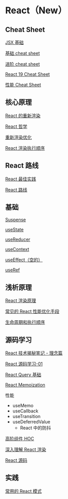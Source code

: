 # React（New）

## Cheat Sheet

[JSX 基础](React%EF%BC%88New%EF%BC%89%201732048329b08070abf9f1a937e352fe/JSX%20%E5%9F%BA%E7%A1%80%200e0e0bf0cd5241d3b504077ea005e805.md)

[基础 cheat sheet](React%EF%BC%88New%EF%BC%89%201732048329b08070abf9f1a937e352fe/%E5%9F%BA%E7%A1%80%20cheat%20sheet%201732048329b08045ae12ec22f9938a75.md)

[进阶 cheat sheet](React%EF%BC%88New%EF%BC%89%201732048329b08070abf9f1a937e352fe/%E8%BF%9B%E9%98%B6%20cheat%20sheet%201732048329b0800ea025ea07b49e6270.md)

[React 19 Cheat Sheet](https://www.epicreact.dev/react-19-cheatsheet?utm_source=webdeveloper.beehiiv.com&utm_medium=referral&utm_campaign=react-cheat-sheet-jwt-best-practices-saml-visualization-css-loaders)

[性能 Cheat Sheet](React%EF%BC%88New%EF%BC%89%201732048329b08070abf9f1a937e352fe/%E6%80%A7%E8%83%BD%20Cheat%20Sheet%201732048329b080a7b19afbb22f0475f0.md)

## 核心原理

[React 的重新渲染](React%EF%BC%88New%EF%BC%89%201732048329b08070abf9f1a937e352fe/React%20%E7%9A%84%E9%87%8D%E6%96%B0%E6%B8%B2%E6%9F%93%201732048329b0805192e6f035afae01b1.md)

[React 哲学](React%EF%BC%88New%EF%BC%89%201732048329b08070abf9f1a937e352fe/React%20%E5%93%B2%E5%AD%A6%201742048329b0802d82b2efcff1416744.md)

[重新渲染优化](React%EF%BC%88New%EF%BC%89%201732048329b08070abf9f1a937e352fe/%E9%87%8D%E6%96%B0%E6%B8%B2%E6%9F%93%E4%BC%98%E5%8C%96%201742048329b080b3b982ef2fa6640dad.md)

[React 渲染执行顺序](React%EF%BC%88New%EF%BC%89%201732048329b08070abf9f1a937e352fe/React%20%E6%B8%B2%E6%9F%93%E6%89%A7%E8%A1%8C%E9%A1%BA%E5%BA%8F%201752048329b080739a69f16515c326c9.md)

## React 路线

[React 最佳实践](React%EF%BC%88New%EF%BC%89%201732048329b08070abf9f1a937e352fe/React%20%E6%9C%80%E4%BD%B3%E5%AE%9E%E8%B7%B5%201732048329b080799756c40b76e76617.md)

[React 路线](React%EF%BC%88New%EF%BC%89%201732048329b08070abf9f1a937e352fe/React%20%E8%B7%AF%E7%BA%BF%201732048329b080db98affcf31169eabe.md)

## 基础

[Suspense](React%EF%BC%88New%EF%BC%89%201732048329b08070abf9f1a937e352fe/Suspense%201702048329b080f1a158e8df360712cf.md)

[useState](React%EF%BC%88New%EF%BC%89%201732048329b08070abf9f1a937e352fe/useState%201692048329b0805f8c23c55189db90ba.md)

[useReducer](React%EF%BC%88New%EF%BC%89%201732048329b08070abf9f1a937e352fe/useReducer%2016a2048329b0800d8614c969864b4543.md)

[useContext](React%EF%BC%88New%EF%BC%89%201732048329b08070abf9f1a937e352fe/useContext%2016a2048329b080cb8accf0ddfab74751.md)

[useEffect（空的）](React%EF%BC%88New%EF%BC%89%201732048329b08070abf9f1a937e352fe/useEffect%EF%BC%88%E7%A9%BA%E7%9A%84%EF%BC%89%2016a2048329b0805ca733edd907a24723.md)

[useRef](React%EF%BC%88New%EF%BC%89%201732048329b08070abf9f1a937e352fe/useRef%2016a2048329b0808c8670ff26941cadc5.md)

## 浅析原理

[React 渲染原理](React%EF%BC%88New%EF%BC%89%201732048329b08070abf9f1a937e352fe/React%20%E6%B8%B2%E6%9F%93%E5%8E%9F%E7%90%86%20438b1e0871b14998950371e619b35c0b.md)

[常见的 React 性能优化手段](React%EF%BC%88New%EF%BC%89%201732048329b08070abf9f1a937e352fe/%E5%B8%B8%E8%A7%81%E7%9A%84%20React%20%E6%80%A7%E8%83%BD%E4%BC%98%E5%8C%96%E6%89%8B%E6%AE%B5%201692048329b080c98f83f6aae0bb0376.md)

[生命周期和执行顺序](React%EF%BC%88New%EF%BC%89%201732048329b08070abf9f1a937e352fe/%E7%94%9F%E5%91%BD%E5%91%A8%E6%9C%9F%E5%92%8C%E6%89%A7%E8%A1%8C%E9%A1%BA%E5%BA%8F%2016a2048329b0804c9d1dca91c3da6f8f.md)

## 源码学习

[React 技术揭秘笔记 - 理念篇](React%EF%BC%88New%EF%BC%89%201732048329b08070abf9f1a937e352fe/React%20%E6%8A%80%E6%9C%AF%E6%8F%AD%E7%A7%98%E7%AC%94%E8%AE%B0%20-%20%E7%90%86%E5%BF%B5%E7%AF%87%2045a98eec335542a3a7f973503d4c9a5d.md)

[React 源码学习-01](React%EF%BC%88New%EF%BC%89%201732048329b08070abf9f1a937e352fe/React%20%E6%BA%90%E7%A0%81%E5%AD%A6%E4%B9%A0-01%207b6c25a8709d40e1adb99e198c76fa58.md)

[React Query 基础](React%EF%BC%88New%EF%BC%89%201732048329b08070abf9f1a937e352fe/React%20Query%20%E5%9F%BA%E7%A1%80%20e8256f20985b49d2b6ea1c5984af7593.md)

[React Memoization](React%EF%BC%88New%EF%BC%89%201732048329b08070abf9f1a937e352fe/React%20Memoization%20ce4b879fca80442b868cc79272197b86.md)

性能

- useMemo
- useCallback
- useTransition
- useDeferredValue
    - React 中的防抖

[高阶组件 HOC](React%EF%BC%88New%EF%BC%89%201732048329b08070abf9f1a937e352fe/%E9%AB%98%E9%98%B6%E7%BB%84%E4%BB%B6%20HOC%202ce01629556043bdad600eab2da3c620.md)

[深入理解 React 渲染](React%EF%BC%88New%EF%BC%89%201732048329b08070abf9f1a937e352fe/%E6%B7%B1%E5%85%A5%E7%90%86%E8%A7%A3%20React%20%E6%B8%B2%E6%9F%93%201752048329b080d48fd2e89fc68fdd61.md)

[React 源码](React%EF%BC%88New%EF%BC%89%201732048329b08070abf9f1a937e352fe/React%20%E6%BA%90%E7%A0%81%201752048329b080589e87df3c96570521.md)

## 实践

[常用的 React 模式](React%EF%BC%88New%EF%BC%89%201732048329b08070abf9f1a937e352fe/%E5%B8%B8%E7%94%A8%E7%9A%84%20React%20%E6%A8%A1%E5%BC%8F%201dd2048329b0800cb941f7e5c38e7483.md)